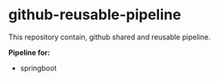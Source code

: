 # github-reusable-pipeline

This repository contain, github shared and reusable pipeline.

**Pipeline for:**
 - springboot

